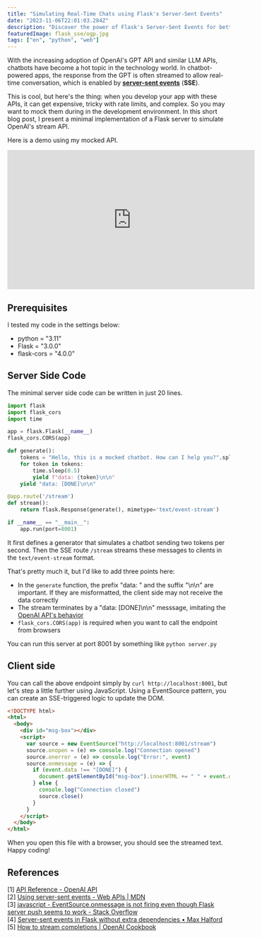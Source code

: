 ```yaml
---
title: "Simulating Real-Time Chats using Flask's Server-Sent Events"
date: "2023-11-06T22:01:03.284Z"
description: "Discover the power of Flask's Server-Sent Events for better developer's experience of chatbots."
featuredImage: flask_sse/ogp.jpg
tags: ["en", "python", "web"]
---
```


With the increasing adoption of OpenAI's GPT API and similar LLM APIs, chatbots have become a hot topic in the technology world. In chatbot-powered apps, the response from the GPT is often streamed to allow real-time conversation, which is enabled by  [**server-sent events**](https://developer.mozilla.org/en-US/docs/Web/API/Server-sent_events/Using_server-sent_events) (**SSE**).

This is cool, but here's the thing: when you develop your app with these APIs, it can get expensive, tricky with rate limits, and complex. So you may want to mock them during in the development environment. In this short blog post, I present a minimal implementation of a Flask server to simulate OpenAI's stream API.

Here is a demo using my mocked API.

<iframe width="560" height="315" src="https://www.youtube.com/embed/Ny-QncybvNk?si=6OwOn0KyaVperz6M" title="YouTube video player" frameborder="0" allow="accelerometer; autoplay; clipboard-write; encrypted-media; gyroscope; picture-in-picture; web-share" allowfullscreen></iframe>

## Prerequisites

I tested my code in the settings below:

- python = "3.11"
- Flask = "3.0.0"
- flask-cors = "4.0.0"

## Server Side Code

The minimal server side code can be written in just 20 lines.

```python
import flask
import flask_cors
import time

app = flask.Flask(__name__)
flask_cors.CORS(app)

def generate():
    tokens = "Hello, this is a mocked chatbot. How can I help you?".split(" ")
    for token in tokens:
        time.sleep(0.5)
        yield f"data: {token}\n\n"
    yield "data: [DONE]\n\n"

@app.route('/stream')
def stream():
    return flask.Response(generate(), mimetype='text/event-stream')

if __name__ == "__main__":
    app.run(port=8001)
```

It first defines a generator that simulates a chatbot sending two tokens per second. Then the SSE route `/stream` streams these messages to clients in the `text/event-stream` format.

That's pretty much it, but I'd like to add three points here:

- In the `generate` function, the prefix "data: " and the suffix "\n\n" are important. If they are misformatted, the client side may not receive the data correctly
- The stream terminates by a "data: [DONE]\n\n" messsage, imitating the [OpenAI API's behavior](https://platform.openai.com/docs/api-reference/chat/create)
- `flask_cors.CORS(app)` is required when you want to call the endpoint from browsers

You can run this server at port 8001 by something like `python server.py`

## Client side

You can call the above endpoint simply by `curl http://localhost:8001`, but let's step a little further using JavaScript. Using a EventSource pattern, you can create an SSE-triggered logic to update the DOM.

```html
<!DOCTYPE html>
<html>
  <body>
    <div id="msg-box"></div>
    <script>
      var source = new EventSource("http://localhost:8001/stream")
      source.onopen = (e) => console.log("Connection opened")
      source.onerror = (e) => console.log("Error:", event)
      source.onmessage = (e) => {
        if (event.data !== "[DONE]") {
          document.getElementById("msg-box").innerHTML += " " + event.data
        } else {
          console.log("Connection closed")
          source.close()
        }
      }
    </script>
  </body>
</html>
```

When you open this file with a browser, you should see the streamed text. Happy coding!

## References

[1] [API Reference - OpenAI API](https://platform.openai.com/docs/api-reference/chat/create)  
[2] [Using server-sent events - Web APIs | MDN](https://developer.mozilla.org/en-US/docs/Web/API/Server-sent_events/Using_server-sent_events)  
[3] [javascript - EventSource.onmessage is not firing even though Flask server push seems to work - Stack Overflow](https://stackoverflow.com/questions/56077192/eventsource-onmessage-is-not-firing-even-though-flask-server-push-seems-to-work)  
[4] [Server-sent events in Flask without extra dependencies • Max Halford](https://maxhalford.github.io/blog/flask-sse-no-deps/)  
[5] [How to stream completions | OpenAI Cookbook](https://cookbook.openai.com/examples/how_to_stream_completions)  